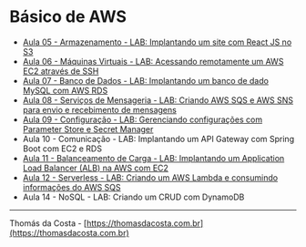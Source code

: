 # Básico de AWS

- [Aula 05 - Armazenamento - LAB: Implantando um site com React JS no S3](https://thomasdacosta.com.br/2023/08/24/step-by-step-implantando-um-site-com-react-js-no-s3/)
- [Aula 06 - Máquinas Virtuais - LAB: Acessando remotamente um AWS EC2 através de SSH](https://thomasdacosta.com.br/2023/09/03/step-by-step-acessando-remotamente-um-aws-ec2-atraves-de-ssh/)
- [Aula 07 - Banco de Dados - LAB: Implantando um banco de dado MySQL com AWS RDS](https://thomasdacosta.com.br/2023/09/09/step-by-step-implantando-um-banco-de-dado-mysql-com-aws-rds/)
- [Aula 08 - Serviços de Mensageria - LAB: Criando AWS SQS e AWS SNS para envio e recebimento de mensagens](https://thomasdacosta.com.br/2023/09/17/step-by-step-criando-aws-sqs-e-aws-sns-para-envio-e-recebimento-de-mensagens/)
- [Aula 09 - Configuração - LAB: Gerenciando configurações com Parameter Store e Secret Manager](https://thomasdacosta.com.br/2023/09/23/step-by-step-gerenciando-configuracoes-com-parameter-store-e-efetuando-o-deploy-com-cloudformation/)
- Aula 10 - Comunicação - LAB: Implantando um API Gateway com Spring Boot com EC2 e RDS
- [Aula 11 - Balanceamento de Carga - LAB: Implantando um Application Load Balancer (ALB) na AWS com EC2](https://thomasdacosta.com.br/2023/04/23/step-by-step-implantando-um-application-load-balancer-alb-na-aws-com-ec2/)
- [Aula 12 - Serverless - LAB: Criando um AWS Lambda e consumindo informações do AWS SQS](https://thomasdacosta.com.br/2023/04/15/passo-a-passo-criando-um-aws-lambda-e-consumindo-informacoes-do-aws-sqs/)
- Aula 14 - NoSQL - LAB: Criando um CRUD com DynamoDB

---

Thomás da Costa - [https://thomasdacosta.com.br](https://thomasdacosta.com.br)